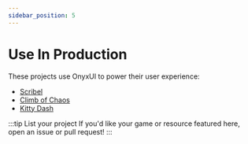 ```yaml
---
sidebar_position: 5
---
```


# Use In Production

These projects use OnyxUI to power their user experience:

- [Scribel](https://www.roblox.com/games/18609236852)
- [Climb of Chaos](https://www.roblox.com/games/16882394262)
- [Kitty Dash](https://www.roblox.com/games/14958801951)

:::tip List your project
If you'd like your game or resource featured here, open an issue or pull request!
:::